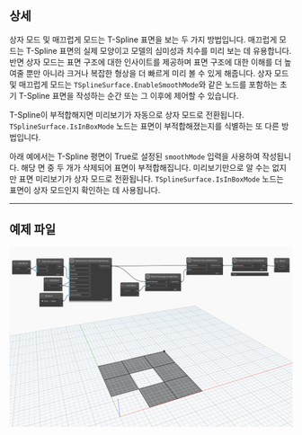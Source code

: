 ## 상세
상자 모드 및 매끄럽게 모드는 T-Spline 표면을 보는 두 가지 방법입니다. 매끄럽게 모드는 T-Spline 표면의 실제 모양이고 모델의 심미성과 치수를 미리 보는 데 유용합니다. 반면 상자 모드는 표면 구조에 대한 인사이트를 제공하며 표면 구조에 대한 이해를 더 높여줄 뿐만 아니라 크거나 복잡한 형상을 더 빠르게 미리 볼 수 있게 해줍니다. 상자 모드 및 매끄럽게 모드는 `TSplineSurface.EnableSmoothMode`와 같은 노드를 포함하는 초기 T-Spline 표면을 작성하는 순간 또는 그 이후에 제어할 수 있습니다.

T-Spline이 부적합해지면 미리보기가 자동으로 상자 모드로 전환됩니다. `TSplineSurface.IsInBoxMode` 노드는 표면이 부적합해졌는지를 식별하는 또 다른 방법입니다.

아래 예에서는 T-Spline 평면이 True로 설정된 `smoothMode` 입력을 사용하여 작성됩니다. 해당 면 중 두 개가 삭제되어 표면이 부적합해집니다. 미리보기만으로 알 수는 없지만 표면 미리보기가 상자 모드로 전환됩니다. `TSplineSurface.IsInBoxMode` 노드는 표면이 상자 모드인지 확인하는 데 사용됩니다.
___
## 예제 파일

![TSplineSurface.IsInBoxMode](./Autodesk.DesignScript.Geometry.TSpline.TSplineSurface.IsInBoxMode_img.jpg)
